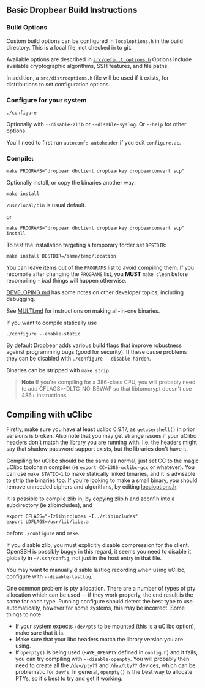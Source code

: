 ## Basic Dropbear Build Instructions

### Build Options

Custom build options can be configured in `localoptions.h` in the build directory. This is a local file, not checked in to git.

Available options are described in [`src/default_options.h`](src/default_options.h)
Options include available cryptographic algorithms, SSH features, and file paths.

In addition, a `src/distrooptions.h` file will be used if it exists, for distributions to set configuration options.

### Configure for your system
```
./configure
```
Optionally with `--disable-zlib` or `--disable-syslog`.
Or `--help` for other options.

You'll need to first run `autoconf; autoheader` if you edit `configure.ac`.

### Compile:

```
make PROGRAMS="dropbear dbclient dropbearkey dropbearconvert scp"
```

Optionally install, or copy the binaries another way:

```
make install
```
`/usr/local/bin` is usual default.

or

```
make PROGRAMS="dropbear dbclient dropbearkey dropbearconvert scp" install
```

To test the installation targeting a temporary forder set `DESTDIR`:
```
make install DESTDIR=/same/temp/location
```

You can leave items out of the `PROGRAMS` list to avoid compiling them.
If you recompile after changing the `PROGRAMS` list, you **MUST** `make clean` before recompiling - bad things will happen otherwise.

[DEVELOPING.md](DEVELOPING.md) has some notes on other developer topics, including debugging.

See [MULTI.md](MULTI.md) for instructions on making all-in-one binaries.

If you want to compile statically use
```
./configure --enable-static
```

By default Dropbear adds various build flags that improve robustness against programming bugs (good for security).
If these cause problems they can be disabled with `./configure --disable-harden`.

Binaries can be stripped with `make strip`.

> **Note**
> If you're compiling for a 386-class CPU, you will probably need to add CFLAGS=-DLTC_NO_BSWAP so that libtomcrypt doesn't use 486+ instructions.

## Compiling with uClibc

Firstly, make sure you have at least uclibc 0.9.17, as `getusershell()` in prior versions is broken.
Also note that you may get strange issues if your uClibc headers don't match the library you are running with.
I.e. the headers might say that shadow password support exists, but the libraries don't have it.

Compiling for uClibc should be the same as normal, just set CC to the magic uClibc toolchain compiler (ie `export CC=i386-uclibc-gcc` or whatever).
You can use `make STATIC=1` to make statically linked binaries, and it is advisable to strip the binaries too.
If you're looking to make a small binary, you should remove unneeded ciphers and algorithms, by editing [localoptions.h](./localoptions.h).

It is possible to compile zlib in, by copying zlib.h and zconf.h into a subdirectory (ie zlibincludes), and

```
export CFLAGS="-Izlibincludes -I../zlibincludes"
export LDFLAGS=/usr/lib/libz.a
```
before `./configure` and `make`.

If you disable zlib, you must explicitly disable compression for the client.
OpenSSH is possibly buggy in this regard, it seems you need to disable it globally in `~/.ssh/config`, not just in the host entry in that file.

You may want to manually disable lastlog recording when using uClibc, configure with `--disable-lastlog`.

One common problem is pty allocation.
There are a number of types of pty allocation which can be used -- if they work properly, the end result is the same for each type.
Running configure should detect the best type to use automatically, however for some systems, this may be incorrect.
Some things to note:

* If your system expects `/dev/pts` to be mounted (this is a uClibc option), make sure that it is.
* Make sure that your libc headers match the library version you are using.
* If `openpty()` is being used (`HAVE_OPENPTY` defined in `config.h`) and it fails, you can try compiling with `--disable-openpty`. 
  You will probably then need to create all the `/dev/pty??` and `/dev/tty??` devices, which can be problematic for `devfs`.
  In general, `openpty()` is the best way to allocate PTYs, so it's best to try and get it working.
